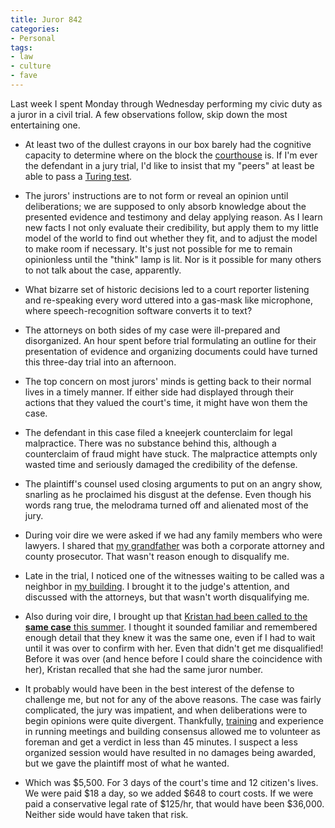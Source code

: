 ```yaml
---
title: Juror 842
categories:
- Personal
tags:
- law
- culture
- fave
---
```


Last week I spent Monday through Wednesday performing my civic duty as a juror in a civil trial.  A few observations follow, skip down the most entertaining one.

  * At least two of the dullest crayons in our box barely had the cognitive capacity to determine where on the block the [courthouse][1] is.  If I'm ever the defendant in a jury trial, I'd like to insist that my "peers" at least be able to pass a [Turing test][2].

  * The jurors' instructions are to not form or reveal an opinion until deliberations; we are supposed to only absorb knowledge about the presented evidence and testimony and delay applying reason.  As I learn new facts I not only evaluate their credibility, but apply them to my little model of the world to find out whether they fit, and to adjust the model to make room if necessary.  It's just not possible for me to remain opinionless until the "think" lamp is lit.  Nor is it possible for many others to not talk about the case, apparently.

  * What bizarre set of historic decisions led to a court reporter listening and re-speaking every word uttered into a gas-mask like microphone, where speech-recognition software converts it to text?

  * The attorneys on both sides of my case were ill-prepared and disorganized.  An hour spent before trial formulating an outline for their presentation of evidence and organizing documents could have turned this three-day trial into an afternoon.

  * The top concern on most jurors' minds is getting back to their normal lives in a timely manner.  If either side had displayed through their actions that they valued the court's time, it might have won them the case.

  * The defendant in this case filed a kneejerk counterclaim for legal malpractice.  There was no substance behind this, although a counterclaim of fraud might have stuck.  The malpractice attempts only wasted time and seriously damaged the credibility of the defense.

  * The plaintiff's counsel used closing arguments to put on an angry show, snarling as he proclaimed his disgust at the defense.  Even though his words rang true, the melodrama turned off and alienated most of the jury.

  * During voir dire we were asked if we had any family members who were lawyers.  I shared that [my grandfather][3] was both a corporate attorney and county prosecutor.  That wasn't reason enough to disqualify me.

  * Late in the trial, I noticed one of the witnesses waiting to be called was a neighbor in [my building][4].  I brought it to the judge's attention, and discussed with the attorneys, but that wasn't worth disqualifying me.

  * Also during voir dire, I brought up that [Kristan had been called to the **same case** this summer][5].  I thought it sounded familiar and remembered enough detail that they knew it was the same one, even if I had to wait until it was over to confirm with her.  Even that didn't get me disqualified!  Before it was over (and hence before I could share the coincidence with her), Kristan recalled that she had the same juror number.

  * It probably would have been in the best interest of the defense to challenge me, but not for any of the above reasons.  The case was fairly complicated, the jury was impatient, and when deliberations were to begin opinions were quite divergent.  Thankfully, [training][6] and experience in running meetings and building consensus allowed me to volunteer as foreman and get a verdict in less than 45 minutes.  I suspect a less organized session would have resulted in no damages being awarded, but we gave the plaintiff most of what he wanted.

  * Which was $5,500.  For 3 days of the court's time and 12 citizen's lives.  We were paid $18 a day, so we added $648 to court costs.  If we were paid a conservative legal rate of $125/hr, that would have been $36,000.  Neither side would have taken that risk.

   [1]: http://www.courts.mo.gov/hosted/circuit22/Directions.htm#civil
   [2]: http://plato.stanford.edu/entries/turing-test/
   [3]: http://www.gerwitz.com/genealogy/individual.php?pid=I2691
   [4]: http://www.stlouislofts.com/703north13th.html
   [5]: http://almost.gerwitz.com/2006/06/07/jury-duty-day-one.html
   [6]: http://www.slu.edu/colleges/AS/PSY/

